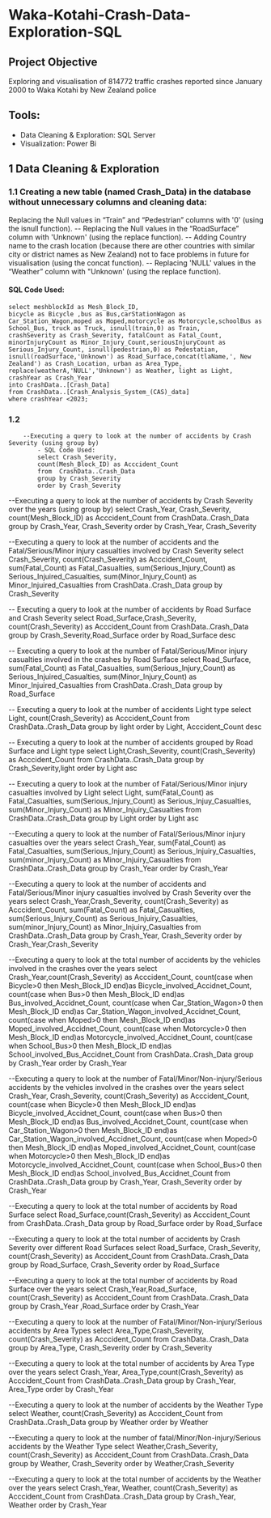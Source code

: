 # Waka-Kotahi-Crash-Data-Exploration-SQL
## Project Objective
Exploring and visualisation of 814772 traffic crashes reported since January 2000 to Waka Kotahi by New Zealand police
## Tools:
- Data Cleaning & Exploration: SQL Server
- Visualization: Power Bi
## 1 Data Cleaning & Exploration
### 	1.1 Creating a new table (named Crash_Data) in the database without unnecessary columns and cleaning data:
Replacing the Null values in “Train” and “Pedestrian” columns with '0' (using the isnull function).
	-- Replacing the Null values in the “RoadSurface” column with 'Unknown' (using the replace function).
	-- Adding Country name to the crash location (because there are other countries with similar city or district names as New Zealand) not to face problems in future for visualisation (using the concat function).
	-- Replacing 'NULL' values in the “Weather” column with "Unknown' (using the replace function).
#### SQL Code Used:
	select meshblockId as Mesh_Block_ID, 
	bicycle as Bicycle ,bus as Bus,carStationWagon as Car_Station_Wagon,moped as Moped,motorcycle as Motorcycle,schoolBus as School_Bus, truck as Truck, isnull(train,0) as Train,
	crashSeverity as Crash_Severity, fatalCount as Fatal_Count, minorInjuryCount as Minor_Injury_Count,seriousInjuryCount as Serious_Injury_Count, isnull(pedestrian,0) as Pedestatian, 
	isnull(roadSurface,'Unknown') as Road_Surface,concat(tlaName,', New Zealand') as Crash_Location, urban as Area_Type, replace(weatherA,'NULL','Unknown') as Weather, light as Light, crashYear as Crash_Year 
	into CrashData..[Crash_Data]
	from CrashData..[Crash_Analysis_System_(CAS)_data] 
	where crashYear <2023;
### 	1.2 
		--Executing a query to look at the number of accidents by Crash Severity (using group by)
			- SQL Code Used:  
			select Crash_Severity, 
			count(Mesh_Block_ID) as Acccident_Count
			from  CrashData..Crash_Data 
			group by Crash_Severity
			order by Crash_Severity


--Executing a query to look at the number of accidents by Crash Severity over the years (using group by)
select Crash_Year, Crash_Severity,
count(Mesh_Block_ID) as Acccident_Count
from  CrashData..Crash_Data 
group by Crash_Year, Crash_Severity
order by Crash_Year, Crash_Severity





--Executing a query to look at the number of accidents and the Fatal/Serious/Minor injury casualties involved by Crash Severity
select Crash_Severity,
count(Crash_Severity)		as Acccident_Count,
sum(Fatal_Count)			as Fatal_Casualties,
sum(Serious_Injury_Count)	as Serious_Injuired_Casualties,
sum(Minor_Injury_Count)		as Minor_Injuired_Casualties
from  CrashData..Crash_Data
group by Crash_Severity

-- Executing a query to look at the number of accidents by Road Surface and Crash Severity
select Road_Surface,Crash_Severity, 
count(Crash_Severity) as Acccident_Count
from  CrashData..Crash_Data
group by Crash_Severity,Road_Surface
order by Road_Surface desc

-- Executing a query to look at the number of Fatal/Serious/Minor injury casualties involved in the crashes by Road Surface
select Road_Surface, 
sum(Fatal_Count)		  as Fatal_Casualties,
sum(Serious_Injury_Count) as Serious_Injuired_Casualties,
sum(Minor_Injury_Count)	  as Minor_Injuired_Casualties
from  CrashData..Crash_Data
group by Road_Surface

-- Executing a query to look at the number of accidents Light type
select Light,
count(Crash_Severity) as Acccident_Count
from  CrashData..Crash_Data 
group by light
order by Light, Acccident_Count desc


-- Executing a query to look at the number of accidents grouped by Road Surface and Light type
select Light,Crash_Severity, count(Crash_Severity) as Acccident_Count
from  CrashData..Crash_Data 
group by Crash_Severity,light
order by Light asc

-- Executing a query to look at the number of Fatal/Serious/Minor injury casualties involved by Light
select Light, 
sum(Fatal_Count)			as Fatal_Casualties,
sum(Serious_Injury_Count)	as Serious_Injuy_Casualties,
sum(Minor_Injury_Count)		as Minor_Injuiry_Casualties
from  CrashData..Crash_Data 
group by Light
order by Light asc

--Executing a query to look at the number of Fatal/Serious/Minor injury casualties over the years
select Crash_Year,
sum(Fatal_Count)			as Fatal_Casualties,
sum(Serious_Injury_Count)	as Serious_Injuiry_Casualties,
sum(minor_Injury_Count)		as Minor_Injuiry_Casualties
from  CrashData..Crash_Data
group by Crash_Year
order by Crash_Year

--Executing a query to look at the number of accidents and Fatal/Serious/Minor injury casualties involved by Crash Severity over the years
select Crash_Year,Crash_Severity,
count(Crash_Severity)		as Acccident_Count,
sum(Fatal_Count)			as Fatal_Casualties,
sum(Serious_Injury_Count)	as Serious_Injuiry_Casualties,
sum(minor_Injury_Count)		as Minor_Injuiry_Casualties
from  CrashData..Crash_Data
group by Crash_Year, Crash_Severity
order by Crash_Year,Crash_Severity


--Executing a query to look at the total number of accidents by the vehicles involved in the crashes over the years
select Crash_Year,count(Crash_Severity)		as Acccident_Count,
count(case when Bicycle>0 then Mesh_Block_ID end)as Bicycle_involved_Accidnet_Count,
count(case when Bus>0 then Mesh_Block_ID end)as Bus_involved_Accidnet_Count,
count(case when Car_Station_Wagon>0 then Mesh_Block_ID end)as Car_Station_Wagon_involved_Accidnet_Count,
count(case when Moped>0 then Mesh_Block_ID end)as Moped_involved_Accidnet_Count,
count(case when Motorcycle>0 then Mesh_Block_ID end)as Motorcycle_involved_Accidnet_Count,
count(case when School_Bus>0 then Mesh_Block_ID end)as School_involved_Bus_Accidnet_Count
from  CrashData..Crash_Data 
group by Crash_Year
order by Crash_Year

--Executing a query to look at the number of Fatal/Minor/Non-injury/Serious accidents by the vehicles involved in the crashes over the years
select Crash_Year, Crash_Severity, count(Crash_Severity)		as Acccident_Count,
count(case when Bicycle>0 then Mesh_Block_ID end)as Bicycle_involved_Accidnet_Count,
count(case when Bus>0 then Mesh_Block_ID end)as Bus_involved_Accidnet_Count,
count(case when Car_Station_Wagon>0 then Mesh_Block_ID end)as Car_Station_Wagon_involved_Accidnet_Count,
count(case when Moped>0 then Mesh_Block_ID end)as Moped_involved_Accidnet_Count,
count(case when Motorcycle>0 then Mesh_Block_ID end)as Motorcycle_involved_Accidnet_Count,
count(case when School_Bus>0 then Mesh_Block_ID end)as School_involved_Bus_Accidnet_Count
from  CrashData..Crash_Data 
group by Crash_Year, Crash_Severity
order by Crash_Year


--Executing a query to look at the total number of accidents by Road Surface
select Road_Surface,count(Crash_Severity)		as Acccident_Count
from  CrashData..Crash_Data 
group by Road_Surface
order by Road_Surface

--Executing a query to look at the total number of accidents by Crash Severity over different Road Surfaces
select Road_Surface, Crash_Severity, 
count(Crash_Severity)		as Acccident_Count
from  CrashData..Crash_Data 
group by Road_Surface, Crash_Severity
order by Road_Surface


--Executing a query to look at the total number of accidents by Road Surface over the years
select Crash_Year,Road_Surface,
count(Crash_Severity)		as Acccident_Count
from  CrashData..Crash_Data 
group by Crash_Year ,Road_Surface
order by Crash_Year



--Executing a query to look at the number of Fatal/Minor/Non-injury/Serious accidents by Area Types
select Area_Type,Crash_Severity, count(Crash_Severity)		as Acccident_Count
from  CrashData..Crash_Data 
group by Area_Type, Crash_Severity
order by Crash_Severity


--Executing a query to look at the total number of accidents by Area Type over the years
select Crash_Year, Area_Type,count(Crash_Severity)		as Acccident_Count
from  CrashData..Crash_Data 
group by Crash_Year, Area_Type
order by Crash_Year

--Executing a query to look at the number of accidents by the Weather Type
select Weather,
count(Crash_Severity)		as Acccident_Count
from  CrashData..Crash_Data 
group by Weather
order by Weather

--Executing a query to look at the number of fatal/Minor/Non-injury/Serious accidents by the Weather Type
select Weather,Crash_Severity, 
count(Crash_Severity)		as Acccident_Count
from  CrashData..Crash_Data 
group by Weather, Crash_Severity
order by Weather,Crash_Severity


--Executing a query to look at the total number of accidents by the Weather over the years
select Crash_Year, Weather,
count(Crash_Severity)		as Acccident_Count
from  CrashData..Crash_Data 
group by Crash_Year, Weather
order by Crash_Year
